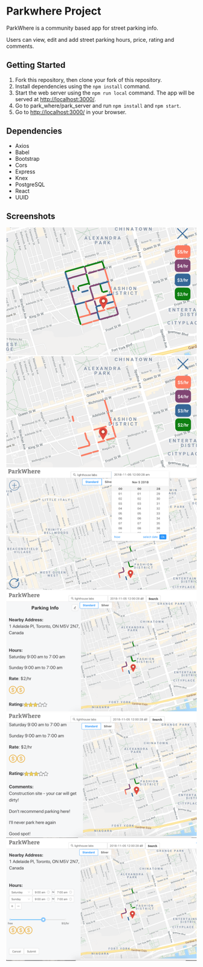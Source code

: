 # Parkwhere Project

ParkWhere is a community based app for street parking info.

Users can view, edit and add street parking hours, price, rating and comments.

## Getting Started

1. Fork this repository, then clone your fork of this repository.
2. Install dependencies using the `npm install` command.
3. Start the web server using the `npm run local` command. The app will be served at <http://localhost:3000/>.
4. Go to park_where/park_server and run `npm install` and `npm start`.
5. Go to <http://localhost:3000/> in your browser.

## Dependencies

- Axios
- Babel
- Bootstrap
- Cors
- Express
- Knex
- PostgreSQL
- React
- UUID

## Screenshots

![Filter by price](/docs/Filter_by_price.png)
![Filter by price - Example](/docs/Filter_by_price_example.png)
![Filter by hours](/docs/Filter_by_hours.png)
![Parking Info](/docs/Parking_info.png)
![Parking Info - Comments](/docs/Parking_info_comments.png)
![Parking Info - Edit](/docs/Parking_info_edit.png)
